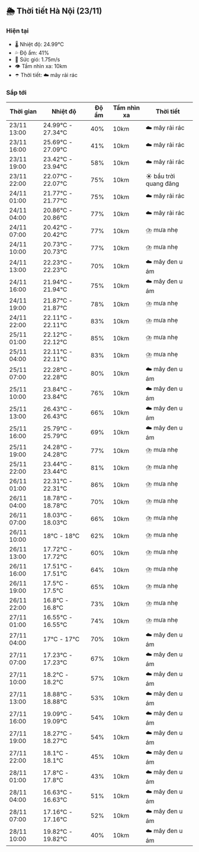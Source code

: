 ## 🌦️ Thời tiết Hà Nội (23/11)

### Hiện tại

- 🌡️ Nhiệt độ: 24.99℃
- 💦 Độ ẩm: 41%
- 💨 Sức gió: 1.75m/s
- 👁️ Tầm nhìn xa: 10km
- ☂️ Thời tiết: ☁️ mây rải rác

### Sắp tới

| Thời gian | Nhiệt độ | Độ ẩm | Tầm nhìn xa | Thời tiết |
| --- | --- | --- | --- | --- |
| 23/11 13:00 | 24.99℃ - 27.34℃ | 40% | 10km | ☁️ mây rải rác |
| 23/11 16:00 | 25.69℃ - 27.09℃ | 41% | 10km | ☁️ mây rải rác |
| 23/11 19:00 | 23.42℃ - 23.94℃ | 58% | 10km | ☁️ mây rải rác |
| 23/11 22:00 | 22.07℃ - 22.07℃ | 75% | 10km | ☀️ bầu trời quang đãng |
| 24/11 01:00 | 21.77℃ - 21.77℃ | 75% | 10km | ☁️ mây rải rác |
| 24/11 04:00 | 20.86℃ - 20.86℃ | 77% | 10km | ☁️ mây rải rác |
| 24/11 07:00 | 20.42℃ - 20.42℃ | 77% | 10km | ⛈️ mưa nhẹ |
| 24/11 10:00 | 20.73℃ - 20.73℃ | 77% | 10km | ⛈️ mưa nhẹ |
| 24/11 13:00 | 22.23℃ - 22.23℃ | 70% | 10km | ☁️ mây đen u ám |
| 24/11 16:00 | 21.94℃ - 21.94℃ | 75% | 10km | ☁️ mây đen u ám |
| 24/11 19:00 | 21.87℃ - 21.87℃ | 78% | 10km | ⛈️ mưa nhẹ |
| 24/11 22:00 | 22.11℃ - 22.11℃ | 83% | 10km | ⛈️ mưa nhẹ |
| 25/11 01:00 | 22.12℃ - 22.12℃ | 85% | 10km | ⛈️ mưa nhẹ |
| 25/11 04:00 | 22.11℃ - 22.11℃ | 83% | 10km | ⛈️ mưa nhẹ |
| 25/11 07:00 | 22.28℃ - 22.28℃ | 80% | 10km | ☁️ mây đen u ám |
| 25/11 10:00 | 23.84℃ - 23.84℃ | 76% | 10km | ☁️ mây đen u ám |
| 25/11 13:00 | 26.43℃ - 26.43℃ | 66% | 10km | ☁️ mây đen u ám |
| 25/11 16:00 | 25.79℃ - 25.79℃ | 69% | 10km | ☁️ mây đen u ám |
| 25/11 19:00 | 24.28℃ - 24.28℃ | 77% | 10km | ⛈️ mưa nhẹ |
| 25/11 22:00 | 23.44℃ - 23.44℃ | 81% | 10km | ⛈️ mưa nhẹ |
| 26/11 01:00 | 22.31℃ - 22.31℃ | 86% | 10km | ⛈️ mưa nhẹ |
| 26/11 04:00 | 18.78℃ - 18.78℃ | 70% | 10km | ⛈️ mưa nhẹ |
| 26/11 07:00 | 18.03℃ - 18.03℃ | 66% | 10km | ⛈️ mưa nhẹ |
| 26/11 10:00 | 18℃ - 18℃ | 62% | 10km | ⛈️ mưa nhẹ |
| 26/11 13:00 | 17.72℃ - 17.72℃ | 60% | 10km | ⛈️ mưa nhẹ |
| 26/11 16:00 | 17.51℃ - 17.51℃ | 64% | 10km | ⛈️ mưa nhẹ |
| 26/11 19:00 | 17.5℃ - 17.5℃ | 65% | 10km | ⛈️ mưa nhẹ |
| 26/11 22:00 | 16.8℃ - 16.8℃ | 73% | 10km | ⛈️ mưa nhẹ |
| 27/11 01:00 | 16.55℃ - 16.55℃ | 74% | 10km | ⛈️ mưa nhẹ |
| 27/11 04:00 | 17℃ - 17℃ | 70% | 10km | ☁️ mây đen u ám |
| 27/11 07:00 | 17.23℃ - 17.23℃ | 67% | 10km | ☁️ mây đen u ám |
| 27/11 10:00 | 18.2℃ - 18.2℃ | 57% | 10km | ☁️ mây đen u ám |
| 27/11 13:00 | 18.88℃ - 18.88℃ | 53% | 10km | ☁️ mây đen u ám |
| 27/11 16:00 | 19.09℃ - 19.09℃ | 54% | 10km | ☁️ mây đen u ám |
| 27/11 19:00 | 18.27℃ - 18.27℃ | 54% | 10km | ☁️ mây đen u ám |
| 27/11 22:00 | 18.1℃ - 18.1℃ | 45% | 10km | ☁️ mây đen u ám |
| 28/11 01:00 | 17.8℃ - 17.8℃ | 43% | 10km | ☁️ mây đen u ám |
| 28/11 04:00 | 16.63℃ - 16.63℃ | 51% | 10km | ☁️ mây đen u ám |
| 28/11 07:00 | 17.16℃ - 17.16℃ | 52% | 10km | ☁️ mây đen u ám |
| 28/11 10:00 | 19.82℃ - 19.82℃ | 40% | 10km | ☁️ mây đen u ám |
